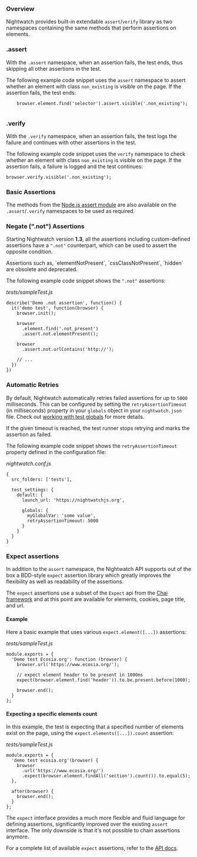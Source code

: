 ### Overview

Nightwatch provides built-in extendable `assert`/`verify` library as two namespaces containing the same methods that perform assertions on elements.

### .assert

With the `.assert` namespace, when an assertion fails, the test ends, thus skipping all other assertions in the test.

The following example code snippet uses the `assert` namespace to assert whether an element with class `non_existing` is visible on the page. If the assertion fails, the test ends:  

```
    browser.element.find('selector').assert.visible('.non_existing');
  
```

### .verify

With the `.verify` namespace, when an assertion fails, the test logs the failure and continues with other assertions in the test.

The following example code snippet uses the `verify` namespace to check whether an element with class `non_existing` is visible on the page. If the assertion fails, a failure is logged and the test continues:  

```
browser.verify.visible('.non_existing');
```

### Basic Assertions

The methods from the [Node.js assert module](https://nodejs.org/api/assert.html) are also available on the `.assert`/`.verify` namespaces to be used as required.

### Negate (".not") Assertions

Starting Nightwatch version **1.3**, all the assertions including custom-defined assertions have a `".not"` counterpart, which can be used to assert the opposite condition.

Assertions such as, \`elementNotPresent\`, \`cssClassNotPresent\`, \`hidden\` are obsolete and deprecated.

The following example code snippet shows the `".not"` assertions:

_tests/sampleTest.js_

```
describe('Demo .not assertion', function() {
  it('demo test', function(browser) {
    browser.init();
    
    browser
      .element.find('.not_present')
      .assert.not.elementPresent();
    
    browser 
      .assert.not.urlContains('http://');
    
    // ...
  })
})
```

### Automatic Retries

By default, Nightwatch automatically retries failed assertions for up to `5000` milliseconds. This can be configured by setting the `retryAssertionTimeout` (in milliseconds) property in your `globals` object in your `nightwatch.json` file. Check out [working with test globals](https://v2.nightwatchjs.org/guide/concepts/test-globals.html) for more details.

If the given timeout is reached, the test runner stops retrying and marks the assertion as failed.

The following example code snippet shows the `retryAssertionTimeout` property defined in the configuration file:

_nightwatch.conf.js_

```
{
  src_folders: ['tests'],
  
  test_settings: {
    default: {
      launch_url: 'https://nightwatchjs.org',
      
      globals: {
        myGlobalVar: 'some value',
        retryAssertionTimeout: 5000
      }
    }
  }
}
```

### Expect assertions

In addition to the `assert` namespace, the Nightwatch API supports out of the box a BDD-style `expect` assertion library which greatly improves the flexibility as well as readability of the assertions.

The `expect` assertions use a subset of the `Expect` api from the [Chai framework](https://chaijs.com/api/bdd/) and at this point are available for elements, cookies, page title, and url.

#### Example

Here a basic example that uses various `expect.element([...])` assertions:

_tests/sampleTest.js_

```
module.exports = {
  'Demo test Ecosia.org': function (browser) {
    browser.url('https://www.ecosia.org/');
    
    // expect element header to be present in 1000ms
    expect(browser.element.find('header')).to.be.present.before(1000);
    
    browser.end();
  }
};
```

#### Expecting a specific elements count

In this example, the test is expecting that a specified number of elements exist on the page, using the `expect.elements([...]).count` assertion:

_tests/sampleTest.js_

```
module.exports = {
  'demo test ecosia.org'(browser) {
    browser
      .url('https://www.ecosia.org/')
      .expect(browser.element.findAll('section').count()).to.equal(5);
  },
  
  after(browser) {
    browser.end();
  }
};
```

The `expect` interface provides a much more flexible and fluid language for defining assertions, significantly improved over the existing `assert` interface. The only downside is that it's not possible to chain assertions anymore.

For a complete list of available `expect` assertions, refer to the [API docs](https://nightwatchjs.org/api/#expect-api).